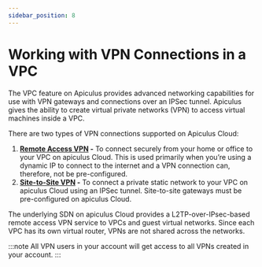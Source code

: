 ```yaml
---
sidebar_position: 8
---
```

# Working with VPN Connections in a VPC

The VPC feature on Apiculus provides advanced networking capabilities for use with VPN gateways and connections over an IPSec tunnel. Apiculus gives the ability to create virtual private networks (VPN) to access virtual machines inside a VPC.

There are two types of VPN connections supported on Apiculus Cloud:

1. **[Remote Access VPN](/docs/Subscribers/Networking/IPv4-basedNetworking/UsingRemoteAccessVPNwithVPC) -** To connect securely from your home or office to your VPC on apiculus Cloud. This is used primarily when you’re using a dynamic IP to connect to the internet and a VPN connection can, therefore, not be pre-configured.
2. **[Site-to-Site VPN](/docs/Subscribers/Networking/IPv4-basedNetworking/ManagingVPNGatewaysandSite-to-SiteVPN) -** To connect a private static network to your VPC on apiculus Cloud using an IPSec tunnel. Site-to-site gateways must be pre-configured on apiculus Cloud.

The underlying SDN on apiculus Cloud provides a L2TP-over-IPsec-based remote access VPN service to VPCs and guest virtual networks. Since each VPC has its own virtual router, VPNs are not shared across the networks.

:::note
All VPN users in your account will get access to all VPNs created in your account.
:::
